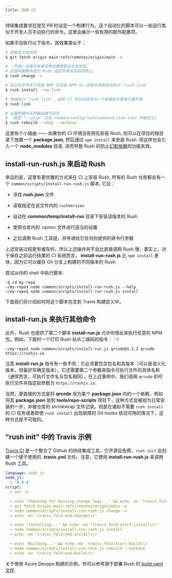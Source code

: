```yaml
---
title: 启用 CI
---
```


持续集成要求在提交 PR 时设定一个构建行为，这个自动化的脚本可以一些运行类似于开发人员手动执行的命令。这里会展示一些有用的额外配置项。

如果手动执行以下指令，其效果类似于：

```sh
# 获取主分支代码
$ git fetch origin main:refs/remotes/origin/main -a

# （可选）如果开发者没有创建更新日志则失败。
# 这意味着脚本因为 Rush 返回非零状态码而终止。
$ rush change -v

# 在公共文件夹下安装 NPM 包安装 NPM 包，但是并没有自动执行 "rush link"
$ rush install --no-link

# 单独执行 "rush link", 这样 CI 可以将其作为一个单独的步骤来计算开销
$ rush link

# 全量构建并实时输出细节日志
# （假定 "--ship" 已在 common/config/rush/command-line.json 中被定义）
$ rush rebuild --ship --verbose
```

这里有个小插曲 —— 如果你的 CI 环境没有预先安装 Rush, 则可以在项目的根目录下放置一个 **package.json**, 然后通过 `npm install` 来安装 Rush. 但这样也会引入一个 **node_modules** 目录, 进而导致 Rush 的防止[幻影依赖](../advanced/phantom_deps.md)的功能失效。

## install-run-rush.js 来启动 Rush

幸运的是，这里有更优雅的方式来在 CI 上安装 Rush, 所有的 Rush 仓库都会有一个 `common/scripts/install-run-rush.js` 脚本, 它会：

- 寻找 **rush.json** 文件

- 读取指定在该文件内的 `rushVersion`

- 自动在 **common/temp/install-run** 目录下安装该版本的 Rush

- 使用仓库内的 .npmrc 文件进行适当的设置

- 之后调用 Rush 工具链，并传递给它任何你提供的命令行参数

上述安装过程是有缓存的，所以上述操作并不会比直接调用 Rush 慢，事实上，对于保存之前运行结果的 CI 系统而言， **install-run-rush.js** 比 `npm install` 更快，因为它可以缓存 Git 分支上构建的不同版本的 Rush.

尝试从你的 shell 中执行脚本:

```
~$ cd my-repo
~/my-repo$ node common/scripts/install-run-rush.js --help
~/my-repo$ node common/scripts/install-run-rush.js install
```

下面我们将介绍如何将这个脚本包含到 Travis 构建定义中。

## install-run.js 来执行其他命令

此外，Rush 也提供了第二个脚本 **install-run.js** 允许你借此来执行任意的 NPM 包。例如，下面时一个打印 Rush 站点二维码的指令： :-)

```
~/my-repo$ node common/scripts/install-run.js qrcode@1.2.2 qrcode https://rushjs.io
```

注意 **install-run.js** 指令有一些不同：它必须要包含包名和其版本（可以是语义化版本，但最好写确定版本），它还需要第二个参数来指令可执行文件的具体名称（通常而言，可执行文件名与包名相同），在上述事例中，我们调用 `qrcode` 的可执行文件并指定起参数为 `https://rushjs.io`.

当然，更直接的方式是将 **qrcode** 视为某个 **package.json** 内的一个依赖，例如将其 **package.json** 放到 **tools/repo-scripts** 项目下，这种方式会被视为日常安装的一步，并被仓库的 shrinkwrap 文件记录。但是在诸如不需要 `rush install` 的 CI 任务或者即使 `rush install` 出现故障时 Git hooks 依旧可用的情况下，这种方式是不可取的。

## "rush init" 中的 Travis 示例

[Travis CI](https://travis-ci.com/) 是一个整合了 Github 的持续集成工具，它开源且免费，`rush init` 会创建一个便于使用的 **.travis.yml** 文件。注意，它使用 **install-run-rush.js** 来调用 Rush 工具。

```yaml
language: node_js
node_js:
  - '8.9.4'
script:
  - set -e

  - echo 'Checking for missing change logs...' && echo -en 'travis_fold:start:change\\r'
  - git fetch origin main:refs/remotes/origin/main -a
  - node common/scripts/install-run-rush.js change -v
  - echo -en 'travis_fold:end:change\\r'

  - echo 'Installing...' && echo -en 'travis_fold:start:install\\r'
  - node common/scripts/install-run-rush.js install
  - echo -en 'travis_fold:end:install\\r'

  - echo 'Building...' && echo -en 'travis_fold:start:build\\r'
  - node common/scripts/install-run-rush.js rebuild --verbose
  - echo -en 'travis_fold:end:build\\r'
```

关于使用 Azure Devops 构建的示例，你可以参考用于部署 Rush 的 [build.yaml 文件](https://github.com/microsoft/rushstack/blob/main/common/config/azure-pipelines/templates/build.yaml).
